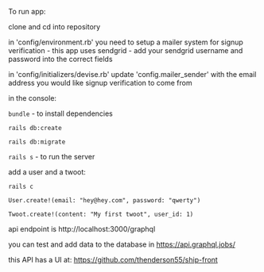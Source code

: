 To run app:

clone and cd into repository

in 'config/environment.rb' you need to setup a mailer system for signup verification - this app uses sendgrid - add your sendgrid username and password into the correct fields

in 'config/initializers/devise.rb' update 'config.mailer_sender' with the email address you would like signup verification to come from

in the console:


```bundle``` - to install dependencies

```rails db:create```

```rails db:migrate```

```rails s``` - to run the server

add a user and a twoot:

```rails c```

```User.create!(email: "hey@hey.com", password: "qwerty")```

```Twoot.create!(content: "My first twoot", user_id: 1)```

api endpoint is http://localhost:3000/graphql

you can test and add data to the database in https://api.graphql.jobs/

this API has a UI at: https://github.com/thenderson55/ship-front
